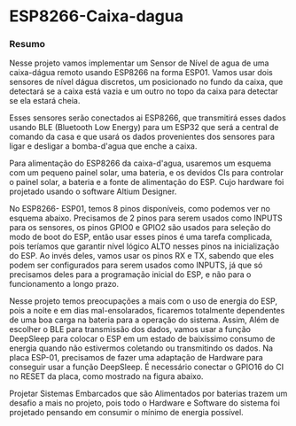 # ESP8266-Caixa-dagua

### Resumo

Nesse projeto vamos implementar um Sensor de Nível de agua de uma caixa-dágua remoto usando ESP8266 na forma ESP01. 
Vamos usar dois sensores de nível dágua discretos, um posicionado no fundo da caixa, que detectará se a caixa está vazia e um outro no topo da caixa para detectar se ela estará cheia.

Esses sensores serão conectados ai ESP8266, que transmitirá esses dados usando BLE (Bluetooth Low Energy) para um ESP32 que será a central de comando da casa e que usará
os dados provenientes dos sensores para ligar e desligar a bomba-d'agua que enche a caixa.

Para alimentação do ESP8266 da caixa-d'agua, usaremos um esquema com um pequeno painel solar, uma bateria, e os devidos CIs para controlar o painel solar, a bateria e 
a fonte de alimentação do ESP. Cujo hardware foi projetado usando o software Altium Designer.

No ESP8266- ESP01, temos 8 pinos disponíveis, como podemos ver no esquema abaixo.
Precisamos de 2 pinos para serem usados como INPUTS para os sensores, os pinos GPIO0 e GPIO2 são usados para seleção do modo de boot do ESP, então usar esses pinos
é uma tarefa complicada, pois teríamos que garantir nível lógico ALTO nesses pinos na inicialização do ESP. Ao invés deles, vamos usar os pinos RX e TX,
sabendo que eles podem ser configurados para serem usados como INPUTS, já que só precisamos deles para a programação inicial do ESP, e não para o funcionamento a 
longo prazo.

Nesse projeto temos preocupações a mais com o uso de energia do ESP, pois a noite e em dias mal-ensolarados, ficaremos totalmente dependentes de uma boa carga na bateria para
a operação do sistema. Assim, Além de escolher o BLE para transmissão dos dados, vamos usar a função DeepSleep para colocar o ESP em um estado de baixíssimo consumo de energia
quando não estivermos coletando ou transmitindo os dados. Na placa ESP-01, precisamos de fazer uma adaptação de Hardware para conseguir usar a função DeepSleep.
É necessário conectar o GPIO16 do CI no RESET da placa, como mostrado na figura abaixo. 

Projetar Sistemas Embarcados que são Alimentados por baterias trazem um desafio a mais no projeto, pois todo o Hardware e Software do sistema foi projetado pensando em 
consumir o mínimo de energia possível.
